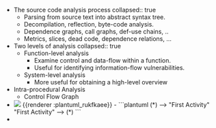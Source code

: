 - The source code analysis process
  collapsed:: true
	- Parsing from source text into abstract syntax tree.
	- Decompilation, reflection, byte-code analysis.
	- Dependence graphs, call graphs, def-use chains, ..
	- Metrics, slices, dead code, dependence relations, ...
- Two levels of analysis
  collapsed:: true
	- Function-level analysis
		- Examine control and data-flow within a function.
		- Useful for identifying information-flow vulnerabilities.
	- System-level analysis
		- More useful for obtaining a high-level overview
- Intra-procedural Analysis
	- Control Flow Graph
- <img src="https://www.plantuml.com/plantuml/png/Kr3GqD9KqDMrKr1ooomgBb5mJ2x9BCiigLJYGXS0gmAgvW80" />
  {{renderer :plantuml_rukfkaee}}
	- ```plantuml 
	  (*) --> "First Activity"
	  "First Activity" --> (*)
	  ```
-